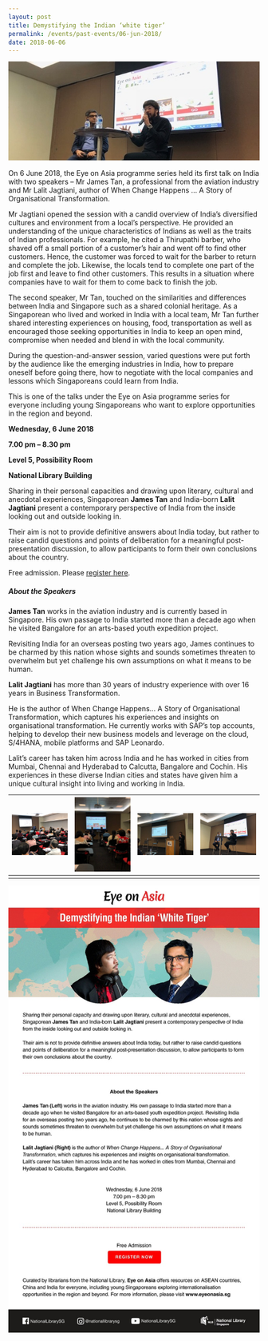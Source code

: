 ```yaml
---
layout: post
title: Demystifying the Indian ‘white tiger’
permalink: /events/past-events/06-jun-2018/
date: 2018-06-06
---
```


<img src="\images\past-events\06-Jun-2018\banner.jpg" alt="06-Jun-2018 banner" style="width:800px;" />

On 6 June 2018, the Eye on Asia programme series held its first talk on India with two speakers – Mr James Tan, a professional from the aviation industry and Mr Lalit Jagtiani, author of When Change Happens … A Story of Organisational Transformation.

Mr Jagtiani opened the session with a candid overview of India’s diversified cultures and environment from a local’s perspective. He provided an understanding of the unique characteristics of Indians as well as the traits of Indian professionals. For example, he cited a Thirupathi barber, who shaved off a small portion of a customer’s hair and went off to find other customers. Hence, the customer was forced to wait for the barber to return and complete the job. Likewise, the locals tend to complete one part of the job first and leave to find other customers. This results in a situation where companies have to wait for them to come back to finish the job.

The second speaker, Mr Tan, touched on the similarities and differences between India and Singapore such as a shared colonial heritage. As a Singaporean who lived and worked in India with a local team, Mr Tan further shared interesting experiences on housing, food, transportation as well as encouraged those seeking opportunities in India to keep an open mind, compromise when needed and blend in with the local community.

During the question-and-answer session, varied questions were put forth by the audience like the emerging industries in India, how to prepare oneself before going there, how to negotiate with the local companies and lessons which Singaporeans could learn from India.

This is one of the talks under the Eye on Asia programme series for everyone including young Singaporeans who want to explore opportunities in the region and beyond.

**Wednesday, 6 June 2018**

**7.00 pm – 8.30 pm**

**Level 5, Possibility Room**

**National Library Building**

Sharing in their personal capacities and drawing upon literary, cultural and anecdotal experiences, Singaporean **James Tan** and India-born **Lalit Jagtiani** present a contemporary perspective of India from the inside looking out and outside looking in.

Their aim is not to provide definitive answers about India today, but rather to raise candid questions and points of deliberation for a meaningful post-presentation discussion, to allow participants to form their own conclusions about the country.

Free admission. Please [register here](https://www.nlb.gov.sg/golibrary2/e/eye-on-asia-series-demystifying-the-indian-white-tiger-44935125).

##### **About the Speakers**

**James Tan** works in the aviation industry and is currently based in Singapore. His own passage to India started more than a decade ago when he visited Bangalore for an arts-based youth expedition project.

Revisiting India for an overseas posting two years ago, James continues to be charmed by this nation whose sights and sounds sometimes threaten to overwhelm but yet challenge his own assumptions on what it means to be human.

**Lalit Jagtiani** has more than 30 years of industry experience with over 16 years in Business Transformation.

He is the author of When Change Happens… A Story of Organisational Transformation, which captures his experiences and insights on organisational transformation. He currently works with SAP’s top accounts, helping to develop their new business models and leverage on the cloud, S/4HANA, mobile platforms and SAP Leonardo.

Lalit’s career has taken him across India and he has worked in cities from Mumbai, Chennai and Hyderabad to Calcutta, Bangalore and Cochin. His experiences in these diverse Indian cities and states have given him a unique cultural insight into living and working in India.

|   <a href="\images\past-events\06-Jun-2018\image-1.jpg"><img src="\images\past-events\06-Jun-2018\image-1.jpg" style="width:200px;" /></a>   | <a href="\images\past-events\06-Jun-2018\image-2.jpg"><img src="\images\past-events\06-Jun-2018\image-2.jpg" style="width:200px;" /></a>     |    <a href="\images\past-events\06-Jun-2018\image-3.jpg"><img src="\images\past-events\06-Jun-2018\image-3.jpg" style="width:200px;" /></a>  |   <a href="\images\past-events\06-Jun-2018\image-4.jpg"><img src="\images\past-events\06-Jun-2018\image-4.jpg" style="width:200px;" /></a>   |
| ---- | ---- | ---- | ---- |
|      |      |      |      |


<img src="\images\past-events\06-Jun-2018\edm.jpg" style="width:650px;" />

